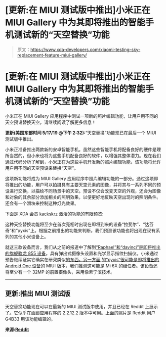 # [更新:在 MIUI 测试版中推出]小米正在 MIUI Gallery 中为其即将推出的智能手机测试新的“天空替换”功能

> 原文：<https://www.xda-developers.com/xiaomi-testing-sky-replacement-feature-miui-gallery/>

# [更新:在 MIUI 测试版中推出]小米正在 MIUI Gallery 中为其即将推出的智能手机测试新的“天空替换”功能

小米正在 MIUI Gallery 应用程序中测试一项新的照片编辑功能，让用户用不同的天空预设替换天空。请继续阅读了解更多信息！

**更新(美国东部时间 5/17/19 @下午 2:32):**“天空替换”功能现已在最后一个 MIUI 测试版中推出。

小米正准备推出两款新的安卓智能手机。虽然这些智能手机将配备良好的硬件是理所当然的，但小米也将为这些手机配备良好的软件，以增强其整体潜力。现在我们通过代码分析了解到，小米正在为这些手机开发新的照片编辑功能，该功能将允许用户用不同的天空预设来替换“天空”。

这项新功能将成为 MIUI Gallery 应用程序中照片编辑功能的一部分。通过这项即将推出的功能，用户可以拍摄具有主要天空元素的图像，并将其与一系列不同的预设进行交换，以描绘不同场景中的天空。预设不仅会改变天空的外观，还会为图像和对象的其余部分添加相关的照明效果，以便更好地反映天空出现时的照明条件。还会有一个滑块来控制这种灯光效果。

下面是 XDA 会员 [kackskrz](https://forum.xda-developers.com/member.php?u=8240900) 激活的功能的有限预览:

这种天空替换功能将至少在首次亮相时出现在即将到来的设备“拉斐尔”、“达芬奇”和“pyxis”上。根据之前推出的功能来判断，我们预测该功能也将出现在现有系列的其他小米设备上。

就这三款设备而言，我们从之前的报道中了解到[“Raphael”和“davinci”是即将推出的旗舰骁龙 855 设备](https://www.xda-developers.com/xiaomi-flagship-snapdragon-855-pop-up-camera-india/)，具有弹出式摄像头设置和光学显示指纹扫描仪。小米通过预告继续证实它确实在研究类似[的东西。另一方面,](https://www.xda-developers.com/xiaomis-redmi-flagship-pop-up-selfie-camera/)[的“pyxis”很可能是即将推出的 Android One 设备](https://www.xda-developers.com/xiaomi-android-one-in-display-fingerprint-scanner/)的 MIUI 版本，我们推测这可能是 Mi 6X 的继任者。该设备还将至少有一个 32MP 的前置摄像头，采用像素宁滨技术。

* * *

## 更新:推出 MIUI 测试版

天空替换功能现在可以在最新的 MIUI 测试版中使用，并且已经在 Reddit 上展示了。它似乎在画廊应用程序的 2.2.12.2 版本中可用。上面的照片是 Reddit 用户 G4B33 用该功能编辑的。

**来源:[Reddit](https://www.reddit.com/r/Xiaomi/comments/bpqjc0/you_can_change_the_look_of_the_sky_in_the_latest/)**